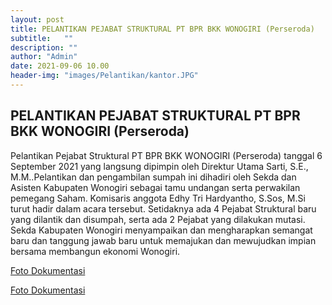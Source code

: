 ```yaml
---
layout: post
title: PELANTIKAN PEJABAT STRUKTURAL PT BPR BKK WONOGIRI (Perseroda)
subtitle:   ""
description: ""
author: "Admin"
date: 2021-09-06 10.00
header-img: "images/Pelantikan/kantor.JPG"
---
```



## PELANTIKAN PEJABAT STRUKTURAL PT BPR BKK WONOGIRI (Perseroda)

Pelantikan Pejabat Struktural PT BPR BKK WONOGIRI (Perseroda) tanggal 6 September 2021 yang langsung dipimpin oleh Direktur Utama Sarti, S.E., M.M..Pelantikan dan pengambilan sumpah ini dihadiri oleh Sekda dan Asisten Kabupaten Wonogiri sebagai tamu undangan serta perwakilan pemegang Saham. Komisaris anggota Edhy Tri Hardyantho, S.Sos, M.Si turut hadir dalam acara tersebut. Setidaknya ada 4 Pejabat Struktural baru yang dilantik dan disumpah, serta ada 2 Pejabat yang dilakukan mutasi. Sekda Kabupaten Wonogiri menyampaikan dan mengharapkan semangat baru dan tanggung jawab baru untuk memajukan dan mewujudkan impian bersama membangun ekonomi Wonogiri.

[Foto Dokumentasi](/images/Pelantikan/Pelantikan1.JPG)

[Foto Dokumentasi](/images/Pelantikan/Pelantikan2.JPG)
